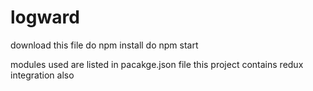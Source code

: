 # logward

download this file
do npm install
do npm start

modules used are listed in pacakge.json file
this project contains redux integration also
